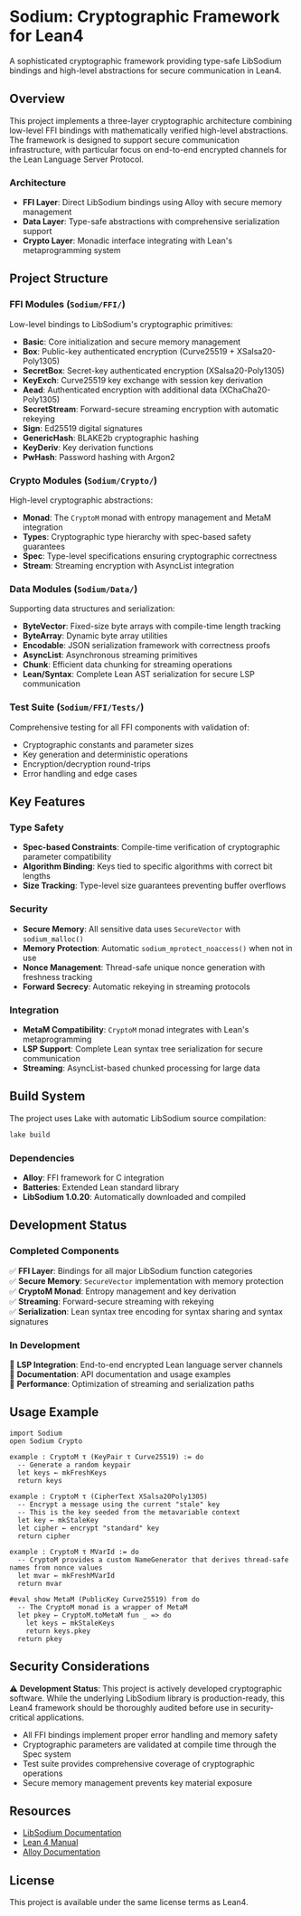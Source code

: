 # Sodium: Cryptographic Framework for Lean4

A sophisticated cryptographic framework providing type-safe LibSodium bindings and high-level abstractions for secure communication in Lean4.

## Overview

This project implements a three-layer cryptographic architecture combining low-level FFI bindings with mathematically verified high-level abstractions. The framework is designed to support secure communication infrastructure, with particular focus on end-to-end encrypted channels for the Lean Language Server Protocol.

### Architecture

- **FFI Layer**: Direct LibSodium bindings using Alloy with secure memory management
- **Data Layer**: Type-safe abstractions with comprehensive serialization support
- **Crypto Layer**: Monadic interface integrating with Lean's metaprogramming system

## Project Structure

### FFI Modules (`Sodium/FFI/`)
Low-level bindings to LibSodium's cryptographic primitives:

- **Basic**: Core initialization and secure memory management
- **Box**: Public-key authenticated encryption (Curve25519 + XSalsa20-Poly1305)
- **SecretBox**: Secret-key authenticated encryption (XSalsa20-Poly1305) 
- **KeyExch**: Curve25519 key exchange with session key derivation
- **Aead**: Authenticated encryption with additional data (XChaCha20-Poly1305)
- **SecretStream**: Forward-secure streaming encryption with automatic rekeying
- **Sign**: Ed25519 digital signatures
- **GenericHash**: BLAKE2b cryptographic hashing
- **KeyDeriv**: Key derivation functions
- **PwHash**: Password hashing with Argon2

### Crypto Modules (`Sodium/Crypto/`)
High-level cryptographic abstractions:

- **Monad**: The `CryptoM` monad with entropy management and MetaM integration
- **Types**: Cryptographic type hierarchy with spec-based safety guarantees
- **Spec**: Type-level specifications ensuring cryptographic correctness
- **Stream**: Streaming encryption with AsyncList integration

### Data Modules (`Sodium/Data/`)
Supporting data structures and serialization:

- **ByteVector**: Fixed-size byte arrays with compile-time length tracking
- **ByteArray**: Dynamic byte array utilities
- **Encodable**: JSON serialization framework with correctness proofs
- **AsyncList**: Asynchronous streaming primitives
- **Chunk**: Efficient data chunking for streaming operations
- **Lean/Syntax**: Complete Lean AST serialization for secure LSP communication

### Test Suite (`Sodium/FFI/Tests/`)
Comprehensive testing for all FFI components with validation of:
- Cryptographic constants and parameter sizes
- Key generation and deterministic operations
- Encryption/decryption round-trips
- Error handling and edge cases

## Key Features

### Type Safety
- **Spec-based Constraints**: Compile-time verification of cryptographic parameter compatibility
- **Algorithm Binding**: Keys tied to specific algorithms with correct bit lengths
- **Size Tracking**: Type-level size guarantees preventing buffer overflows

### Security
- **Secure Memory**: All sensitive data uses `SecureVector` with `sodium_malloc()`
- **Memory Protection**: Automatic `sodium_mprotect_noaccess()` when not in use
- **Nonce Management**: Thread-safe unique nonce generation with freshness tracking
- **Forward Secrecy**: Automatic rekeying in streaming protocols

### Integration
- **MetaM Compatibility**: `CryptoM` monad integrates with Lean's metaprogramming
- **LSP Support**: Complete Lean syntax tree serialization for secure communication
- **Streaming**: AsyncList-based chunked processing for large data

## Build System

The project uses Lake with automatic LibSodium source compilation:

```bash
lake build
```

### Dependencies
- **Alloy**: FFI framework for C integration
- **Batteries**: Extended Lean standard library
- **LibSodium 1.0.20**: Automatically downloaded and compiled

## Development Status

### Completed Components
✅ **FFI Layer**: Bindings for all major LibSodium function categories  
✅ **Secure Memory**: `SecureVector` implementation with memory protection  
✅ **CryptoM Monad**: Entropy management and key derivation  
✅ **Streaming**: Forward-secure streaming with rekeying  
✅ **Serialization**: Lean syntax tree encoding for syntax sharing and syntax signatures

### In Development
🚧 **LSP Integration**: End-to-end encrypted Lean language server channels  
🚧 **Documentation**: API documentation and usage examples  
🚧 **Performance**: Optimization of streaming and serialization paths  

## Usage Example

```lean
import Sodium
open Sodium Crypto

example : CryptoM τ (KeyPair τ Curve25519) := do
  -- Generate a random keypair
  let keys ← mkFreshKeys
  return keys
  
example : CryptoM τ (CipherText XSalsa20Poly1305)
  -- Encrypt a message using the current "stale" key
  -- This is the key seeded from the metavariable context
  let key ← mkStaleKey
  let cipher ← encrypt "standard" key
  return cipher

example : CryptoM τ MVarId := do
  -- CryptoM provides a custom NameGenerator that derives thread-safe names from nonce values
  let mvar ← mkFreshMVarId
  return mvar

#eval show MetaM (PublicKey Curve25519) from do
  -- The CryptoM monad is a wrapper of MetaM
  let pkey ← CryptoM.toMetaM fun _ => do
    let keys ← mkStaleKeys
    return keys.pkey
  return pkey

```

## Security Considerations

⚠️ **Development Status**: This project is actively developed cryptographic software. While the underlying LibSodium library is production-ready, this Lean4 framework should be thoroughly audited before use in security-critical applications.

- All FFI bindings implement proper error handling and memory safety
- Cryptographic parameters are validated at compile time through the Spec system
- Test suite provides comprehensive coverage of cryptographic operations
- Secure memory management prevents key material exposure

## Resources

- [LibSodium Documentation](https://doc.libsodium.org/)
- [Lean 4 Manual](https://lean-lang.org/lean4/doc/)
- [Alloy Documentation](https://github.com/tydeu/lean4-alloy)

## License

This project is available under the same license terms as Lean4.